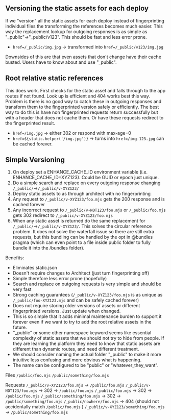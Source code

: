 ## Versioning the static assets for each deploy
If we "version" all the static assets for each deploy instead of fingerprinting individual files the transforming the references becomes much easier. This way the replacement lookup for outgoing responses is as simple as "_public"->"_public/v123". This should be fast and less error prone. 
- `href=/_public/img.jpg` -> transformed into `href=/_public/v123/img.jpg`

Downsides of this are that even assets that don't change have their cache busted. Users have to know about and use "_public". 

## Root relative static references
This does work. First checks for the static asset and falls through to the app routes if not found. Look up is efficient and 404 works best this way. Problem is there is no good way to catch these in outgoing responses and transform them to the fingerprinted version safely or efficiently. The best way to do this is have non fingerprinted requests return successfully but with a header that does not cache them. Or have these requests redirect to the fingerprinted result. 

-  `href=/img.jpg` -> either 302 or respond with max-age=0
-  `href=${static.helper('/img.jpg')}` -> turns into `href=/img-123.jpg` can be cached forever. 

## Simple Versioning
1. On deploy set a ENHANCE_CACHE_ID environment variable (i.e. ENHANCE_CACHE_ID=XYZ123). Could be GUID or epoch just unique.
2. Do a simple search and replace on every outgoing response changing `/_public/`->`/_public/v-XYZ123/`
3. Deploy static assets to as through architect with no fingerprinting
4. Any request to `/_public/v-XYZ123/foo.mjs` gets the 200 response and is cached forever
5. Any incorrect request to `/_public/v-NOT123/foo.mjs` or `/_public/foo.mjs` gets 302 redirect to `/_public/v-XYZ123/foo.mjs` 
6. When any static asset is returned do the same replacement for `/_public/`->`/_public/v-XYZ123/`. This solves the circular reference problem. It does not solve the waterfall issue so there are still extra requests, but this bundling can be handled by the opt in @bundles pragma (which can even point to a file inside public folder to fully bundle it into the /bundles folder). 

Benefits:
- Eliminates static.json
- Doesn't require changes to Architect (just turn fingerprinting off)
- Simple therefore less error prone (hopefully)
- Search and replace on outgoing requests is very simple and should be very fast
- Strong caching guarantees (`/_public/v-XYZ123/foo.mjs` is as unique as `/_public/foo-XYZ123.mjs` and can be safely cached forever)
- Does not require storing older versions of assets or different fingerprinted versions. Just update when changed.
- This is so simple that it adds minimal maintenance burden to support it forever even if we want to try to add the root relative assets in the future.
- "_public" or some other namespace keyword seems like essential complexity of static assets that we should not try to hide from people. If they are learning the platform they need to know that static assets are different than dynamic routes, and need different treatment.
- We should consider naming the actual folder "_public" to make it more intuitive less confusing and more obvious what is happening. 
- The name can be configured to be "public" or "whatever_they_want". 

Files
`/public/foo.mjs`
`/public/something/foo.mjs`

Requests
`/_public/v-XYZ123/foo.mjs` -> `/public/foo.mjs`
`/_public/v-NOT123/foo.mjs` -> 302 -> `/public/foo.mjs`
`/_public/foo.mjs` -> 302 -> `/public/foo.mjs`
`/_public/something/foo.mjs` -> 302 -> `/public/something/foo.mjs`
`/_public/nowhere/foo.mjs` -> 404 (should not accidentally match `/public/foo.mjs` )
`/_public/v-XYZ123/something/foo.mjs` -> `/public/something/foo.mjs`